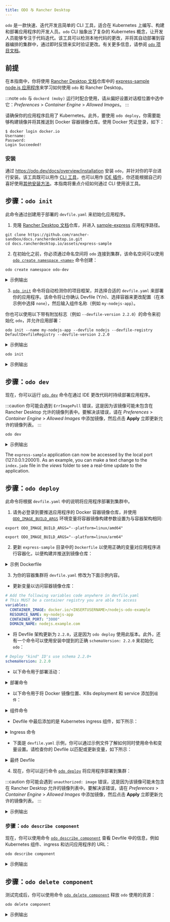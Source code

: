 ```yaml
---
title: ODO 与 Rancher Desktop
---
```


`odo` 是一款快速、迭代开发且简单的 CLI 工具，适合在 Kubernetes 上编写、构建和部署应用程序的开发人员。`odo` CLI 抽象出了复杂的 Kubernetes 概念，让开发人员能够专注于代码迭代。该工具可以检测本地代码的更改，并将其自动部署到容器编排的集群中，通过即时反馈来实时验证更改。有关更多信息，请参阅 [`odo` 项目文档](https://odo.dev/docs/introduction)。

## 前提

在本指南中，你将使用 [Rancher Desktop 文档](https://github.com/rancher-sandbox/docs.rancherdesktop.io)仓库中的 [express-sample node.js 应用程序](https://github.com/rancher-sandbox/docs.rancherdesktop.io/tree/main/assets/express-sample)来学习如何使用 `odo` 和 Rancher Desktop。

:::note
`odo` 与 `dockerd (moby)` 运行时配合使用，请从偏好设置对话框位置中选中它：*Preferences* > *Container Engine* > *Allowed Images*。
:::

请确保你的应用程序启用了 Kubernetes。此外，要使用 `odo deploy`，你需要能够构建镜像并将其推送到 Docker 容器镜像仓库。使用 Docker 凭证登录，如下：

```shell
$ docker login docker.io
Username:
Password:
Login Succeeded!
```

### 安装

通过 https://odo.dev/docs/overview/installation 安装 `odo`，并针对你的平台进行安装。该工具既可以用作 [CLI 工具](https://odo.dev/docs/overview/installation#cli-installation)，也可以用作 [IDE 插件](https://odo.dev/docs/overview/installation#ide-installation)，你还能根据自己的喜好使用[其他安装方法](https://odo.dev/docs/overview/installation#alternative-installation-methods)。本指南将重点介绍如何通过 CLI 使用该工具。

## 步骤：`odo init`

此命令通过创建用于部署的 `devfile.yaml` 来初始化应用程序。

1. 克隆 [Rancher Desktop 文档](https://github.com/rancher-sandbox/docs.rancherdesktop.io)仓库，并进入 [sample-express](https://github.com/rancher-sandbox/docs.rancherdesktop.io/tree/main/assets/express-sample) 应用程序路径。

```shell
git clone https://github.com/rancher-sandbox/docs.rancherdesktop.io.git
cd docs.rancherdesktop.io/assets/express-sample
```

2. 在初始化之前，你必须通过命名空间将 `odo` 连接到集群，该命名空间可以使用 [`odo create namespace <name>`](https://odo.dev/docs/command-reference/create-namespace) 命令创建：

```shell
odo create namespace odo-dev
```

<details>
<summary>示例输出</summary>

```shell
$ odo create namespace odo-dev
 ✓  Creating the namespace "odo-dev" [5ms]
 ✓  Namespace "odo-dev" is ready for use
 ✓  New namespace created and now using namespace: odo-dev
```

</details>

3. [`odo init`](https://odo.dev/docs/command-reference/init) 命令将自动检测你的项目框架，并选择合适的 `devfile.yaml` 来部署你的应用程序。该命令将让你确认 Devfile (Y/n)、选择容器来更改配置（在本示例中选择 `none`），然后输入组件名称（例如 `my-nodejs-app`）。

你也可以使用以下带有附加标志（例如 `--devfile-version 2.2.0`）的命令来初始化 `odo`，并允许应用部署：

```shell
odo init --name my-nodejs-app --devfile nodejs --devfile-registry DefaultDevfileRegistry --devfile-version 2.2.0
```

<details>
<summary>示例输出</summary>

```shell
  __
 /  \__     Initializing a new component
 \__/  \
 /  \__/    odo version: v3.13.0
 \__/

 ✓  Downloading devfile "nodejs:2.2.0" from registry "DefaultDevfileRegistry" [1s]

Your new component 'my-nodejs-app' is ready in the current directory.
To start editing your component, use 'odo dev' and open this folder in your favorite IDE.
Changes will be directly reflected on the cluster.
```

</details>

```shell
odo init
```

<details>
<summary>示例输出</summary>

```shell
$ odo init
  __
 /  \__     Initializing a new component
 \__/  \    Files: Source code detected, a Devfile will be determined based upon source code autodetection
 /  \__/    odo version: v3.13.0
 \__/

Interactive mode enabled, please answer the following questions:
 ✓  Determining a Devfile for the current directory [910ms]
Based on the files in the current directory odo detected
Language: JavaScript
Project type: Node.js
Application ports: 3000
The devfile "nodejs:2.1.1" from the registry "DefaultDevfileRegistry" will be downloaded.
?Is this correct?Yes
 ✓  Downloading devfile "nodejs:2.1.1" from registry "DefaultDevfileRegistry" [933ms]

↪ Container Configuration "runtime":
  OPEN PORTS:
    - 3000
    - 5858
  ENVIRONMENT VARIABLES:
    - DEBUG_PORT = 5858

?Select container for which you want to change configuration?NONE - configuration is correct
?Enter component name: my-nodejs-app

You can automate this command by executing:
   odo init --name my-nodejs-app --devfile nodejs --devfile-registry DefaultDevfileRegistry --devfile-version 2.1.1

Your new component 'my-nodejs-app' is ready in the current directory.
To start editing your component, use 'odo dev' and open this folder in your favorite IDE.
Changes will be directly reflected on the cluster.
```

</details>

## 步骤：`odo dev`

现在，你可以运行 [`odo dev`](https://odo.dev/docs/command-reference/dev) 命令在通过 IDE 更改代码时持续部署应用程序。

:::caution
你可能会遇到 `ErrImagePull` 错误，这是因为该镜像可能未包含在 Rancher Desktop 允许的镜像列表中。要解决该错误，请在 *Preferences* > *Container Engine* > *Allowed Images* 中添加镜像，然后点击 **Apply** 立即更新允许的镜像列表。
:::

```shell
odo dev
```

<details>
<summary>示例输出</summary>

```shell
$ odo dev
  __
 /  \__     Developing using the "my-nodejs-app" Devfile
 \__/  \    Namespace: odo-dev
 /  \__/    odo version: v3.13.0
 \__/

↪ Running on the cluster in Dev mode
I0728 13:50:53.115137   92567 starterserver.go:123] API Server started at localhost:20000/api/v1
 •  Waiting for Kubernetes resources  ...
 ⚠  Pod is Pending
 ✓  Pod is Running
 ✓  Syncing files into the container [306ms]
 ✓  Building your application in container (command: install) [3s]
 •  Executing the application (command: run)  ...
 ✓  Waiting for the application to be ready [1s]
 -  Forwarding from 127.0.0.1:20001 -> 3000


↪ Dev mode
 Status:
 Watching for changes in the current directory /Users/docs.rancherdesktop.io/assets/express-sample

 Keyboard Commands:
[Ctrl+c] - Exit and delete resources from the cluster
     [p] - Manually apply local changes to the application on the cluster
```

</details>

The `express-sample` application can now be accessed by the local port (127.0.0.1:20001). As an example, you can make a text change to the `index.jade` file in the *views* folder to see a real-time update to the application.

## 步骤：`odo deploy`

此命令将根据 `devfile.yaml` 中的说明将应用程序部署到集群中。

1. 请务必登录到要推送应用程序的 Docker 容器镜像仓库，并使用 [`ODO_IMAGE_BUILD_ARGS`](https://odo.dev/docs/overview/configure/#environment-variables-controlling-odo-behavior:~:text=ODO_IMAGE_BUILD_ARGS) 环境变量将容器镜像构建参数设置为与容器架构相同:

<Tabs>
<TabItem value="AMD64">

```shell
export ODO_IMAGE_BUILD_ARGS="--platform=linux/amd64"
```

</TabItem>
<TabItem value="ARM">

```shell
export ODO_IMAGE_BUILD_ARGS="--platform=linux/arm64"
```

</TabItem>
</Tabs>

2. 更新 `express-sample` 目录中的 `Dockerfile` 以使用正确的变量对应用程序进行容器化，以便构建并推送到镜像仓库：

<details>
<summary>示例 Dockerfile</summary>

```shell
# Install the app dependencies in a full SLE Node image
FROM registry.suse.com/bci/nodejs:16

# Copy package.json and package-lock.json
COPY package*.json ./

# Install app dependencies
RUN npm install --production

# Install app dependencies
COPY . /opt/app-root/src

ENV NODE_ENV production
ENV PORT 3000

CMD ["npm", "start"]
```

</details>

3. 为你的容器集群将 `devfile.yaml` 修改为下面示例内容。

* 更新变量以访问容器镜像仓库：

```yaml
# Add the following variables code anywhere in devfile.yaml
# This MUST be a container registry you are able to access
variables:
  CONTAINER_IMAGE: docker.io/<INSERTUSERNAME>/nodejs-odo-example
  RESOURCE_NAME: my-nodejs-app
  CONTAINER_PORT: "3000"
  DOMAIN_NAME: nodejs.example.com
```

* 将 Devfile 架构更新为 `2.2.0`，这是因为 `odo deploy` 使用此版本。此外，还有一个命令可以使用安装中提到的正确 `schemaVersion: 2.2.0` 来初始化 `odo`：

```yaml
# Deploy "kind" ID's use schema 2.2.0+
schemaVersion: 2.2.0
```

* 以下命令用于部署活动：

<details>
<summary>部署命令</summary>

```yaml
# This is the main "composite" command that will run all below commands
commands:
- id: deploy
  composite:
    commands:
    - build-image
    - k8s-deployment
    - k8s-service
    - k8s-url
    group:
      isDefault: true
      kind: deploy

# Below are the commands and their respective components that they are "linked" to deploy
- id: build-image
  apply:
    component: outerloop-build
- id: k8s-deployment
  apply:
    component: outerloop-deployment
- id: k8s-service
  apply:
    component: outerloop-service
- id: k8s-url
  apply:
    component: outerloop-url
```

</details>

* 以下命令用于将 Docker 镜像位置、K8s deployment 和 service 添加到`组件`：

<details>
<summary>组件命令</summary>

```yaml
# This will build the container image before deployment
- name: outerloop-build
  image:
    dockerfile:
      buildContext: ${PROJECT_SOURCE}
      rootRequired: false
      uri: ./Dockerfile
    imageName: "{{CONTAINER_IMAGE}}"
# This will create a Deployment in order to run your container image across
# the cluster.
- name: outerloop-deployment
  kubernetes:
    inlined: |
      kind: Deployment
      apiVersion: apps/v1
      metadata:
        name: {{RESOURCE_NAME}}
      spec:
        replicas: 1
        selector:
          matchLabels:
            app: {{RESOURCE_NAME}}
        template:
          metadata:
            labels:
              app: {{RESOURCE_NAME}}
          spec:
            containers:
              - name: {{RESOURCE_NAME}}
                image: {{CONTAINER_IMAGE}}
                ports:
                  - name: http
                    containerPort: {{CONTAINER_PORT}}
                    protocol: TCP
                resources:
                  limits:
                    memory: "1024Mi"
                    cpu: "500m"

# This will create a Service so your Deployment is accessible.
# Depending on your cluster, you may modify this code so it's a
# NodePort, ClusterIP or a LoadBalancer service.
- name: outerloop-service
  kubernetes:
    inlined: |
      apiVersion: v1
      kind: Service
      metadata:
        name: {{RESOURCE_NAME}}
      spec:
        ports:
        - name: "{{CONTAINER_PORT}}"
          port: {{CONTAINER_PORT}}
          protocol: TCP
          targetPort: {{CONTAINER_PORT}}
        selector:
          app: {{RESOURCE_NAME}}
        type: NodePort
```

</details>

* Devfile 中最后添加的是 Kubernetes ingress 组件，如下所示：

<details>
<summary>Ingress 命令</summary>

```yaml
- name: outerloop-url
  kubernetes:
    inlined: |
      apiVersion: networking.k8s.io/v1
      kind: Ingress
      metadata:
        name: {{RESOURCE_NAME}}
      spec:
        rules:
          - host: "{{DOMAIN_NAME}}"
            http:
              paths:
                - path: "/"
                  pathType: Prefix
                  backend:
                    service:
                      name: {{RESOURCE_NAME}}
                      port:
                        number: {{CONTAINER_PORT}}
```

</details>

* 下面是 `devfile.yaml` 示例，你可以通过示例文件了解如何同时使用命令和变量设置。请检查你的 Devfile 以匹配或更新变量，如下所示：

<details>
<summary>最终 Devfile</summary>

```yaml
commands:
- exec:
    commandLine: npm install
    component: runtime
    group:
      isDefault: true
      kind: build
    workingDir: ${PROJECT_SOURCE}
  id: install
- exec:
    commandLine: npm start
    component: runtime
    group:
      isDefault: true
      kind: run
    workingDir: ${PROJECT_SOURCE}
  id: run
- exec:
    commandLine: npm run debug
    component: runtime
    group:
      isDefault: true
      kind: debug
    workingDir: ${PROJECT_SOURCE}
  id: debug
- exec:
    commandLine: npm test
    component: runtime
    group:
      isDefault: true
      kind: test
    workingDir: ${PROJECT_SOURCE}
  id: test
# This is the main "composite" command that will run all below commands
- id: deploy
  composite:
    commands:
    - build-image
    - k8s-deployment
    - k8s-service
    - k8s-url
    group:
      isDefault: true
      kind: deploy
# Below are the commands and their respective components that they are "linked" to deploy
- id: build-image
  apply:
    component: outerloop-build
- id: k8s-deployment
  apply:
    component: outerloop-deployment
- id: k8s-service
  apply:
    component: outerloop-service
- id: k8s-url
  apply:
    component: outerloop-url
components:
- container:
    args:
    - tail
    - -f
    - /dev/null
    endpoints:
    - name: http-node
      targetPort: 3000
    - exposure: none
      name: debug
      targetPort: 5858
    env:
    - name: DEBUG_PORT
      value: "5858"
    image: registry.suse.com/bci/nodejs:16:latest
    memoryLimit: 1024Mi
    mountSources: true
  name: runtime
# This will build the container image before deployment
- name: outerloop-build
  image:
    dockerfile:
      buildContext: ${PROJECT_SOURCE}
      rootRequired: false
      uri: ./Dockerfile
    imageName: "{{CONTAINER_IMAGE}}"
# This will create a Deployment in order to run your container image across
# the cluster.
- name: outerloop-deployment
  kubernetes:
    inlined: |
      kind: Deployment
      apiVersion: apps/v1
      metadata:
        name: {{RESOURCE_NAME}}
      spec:
        replicas: 1
        selector:
          matchLabels:
            app: {{RESOURCE_NAME}}
        template:
          metadata:
            labels:
              app: {{RESOURCE_NAME}}
          spec:
            containers:
              - name: {{RESOURCE_NAME}}
                image: {{CONTAINER_IMAGE}}
                ports:
                  - name: http
                    containerPort: {{CONTAINER_PORT}}
                    protocol: TCP
                resources:
                  limits:
                    memory: "1024Mi"
                    cpu: "500m"

# This will create a Service so your Deployment is accessible.
# Depending on your cluster, you may modify this code so it's a
# NodePort, ClusterIP or a LoadBalancer service.
- name: outerloop-service
  kubernetes:
    inlined: |
      apiVersion: v1
      kind: Service
      metadata:
        name: {{RESOURCE_NAME}}
      spec:
        ports:
        - name: "{{CONTAINER_PORT}}"
          port: {{CONTAINER_PORT}}
          protocol: TCP
          targetPort: {{CONTAINER_PORT}}
        selector:
          app: {{RESOURCE_NAME}}
        type: NodePort
- name: outerloop-url
  kubernetes:
    inlined: |
      apiVersion: networking.k8s.io/v1
      kind: Ingress
      metadata:
        name: {{RESOURCE_NAME}}
      spec:
        rules:
          - host: "{{DOMAIN_NAME}}"
            http:
              paths:
                - path: "/"
                  pathType: Prefix
                  backend:
                    service:
                      name: {{RESOURCE_NAME}}
                      port:
                        number: {{CONTAINER_PORT}}
metadata:
  description: Stack with Node.js 16
  displayName: Node.js Runtime
  icon: https://nodejs.org/static/images/logos/nodejs-new-pantone-black.svg
  language: JavaScript
  name: my-node-app
  projectType: Node.js
  tags:
  - Node.js
  - Express
  - ubi8
  version: 2.1.1
schemaVersion: 2.2.0
starterProjects:
- git:
    remotes:
      origin: https://github.com/odo-devfiles/nodejs-ex.git
  name: nodejs-starter
# Add the following variables code anywhere in devfile.yaml
# This MUST be a container registry you are able to access
variables:
  CONTAINER_IMAGE: docker.io/<INSERTUSERNAME>/node-odo-example
  RESOURCE_NAME: my-node-app
  CONTAINER_PORT: "3000"
  DOMAIN_NAME: node.example.com
```

</details>

4. 现在，你可以运行命令 [`odo deploy`](https://odo.dev/docs/command-reference/deploy) 将应用程序部署到集群：

:::caution
你可能会遇到 `unauthorized: image` 错误，这是因为该镜像可能未包含在 Rancher Desktop 允许的镜像列表中。要解决该错误，请在 *Preferences* > *Container Engine* > *Allowed Images* 中添加镜像，然后点击 **Apply** 立即更新允许的镜像列表。
:::

<details>
<summary>示例输出</summary>

```shell
$ odo deploy
  __
 /  \__     Running the application in Deploy mode using my-node-app Devfile
 \__/  \    Namespace: odo-dev
 /  \__/    odo version: v3.13.0
 \__/

↪ Building & Pushing Image: docker.io/arjsin/nodejs-odo-example
 •  Building image locally  ...
[+] Building 2.7s (9/9) FINISHED
 => [internal] load build definition from Dockerfile                       0.0s
 => => transferring dockerfile: 405B                                       0.0s
 => [internal] load .dockerignore                                          0.0s
 => => transferring context: 364B                                          0.0s
 => [internal] load metadata for registry.suse.com/bci/nodejs:16           2.2s
 => [1/4] FROM registry.suse.com/bci/nodejs:16@sha256:dda0e616a0fcb3dc589  0.0s
 => [internal] load build context                                          0.0s
 => => transferring context: 5.14kB                                        0.0s
 => CACHED [2/4] COPY package*.json ./                                     0.0s
 => CACHED [3/4] RUN npm install --production                              0.0s
 => [4/4] COPY . /opt/app-root/src                                         0.0s
 => exporting to image                                                     0.4s
 => => exporting layers                                                    0.4s
 => => writing image sha256:c6d3ed7d9fb4736d3c4e95b54054533f79d64d3a01e65  0.0s
 => => naming to docker.io/arjsin/nodejs-odo-example                       0.0s
 ✓  Building image locally [3s]
 •  Pushing image to container registry  ...
Using default tag: latest
The push refers to repository [docker.io/arjsin/nodejs-odo-example]
20658d9b13ba: Pushed
7b1ee26c3aea: Pushed
067890bef08d: Pushed
d08e96dfc7bc: Pushed
174c0e293bd0: Pushed
latest: digest: sha256:ca598fc0c5278e8d00cba41e14914f1d3f7a3561bd4a324f2ffcd33b166135ad size: 1368
 ✓  Pushing image to container registry [30s]

↪ Deploying Kubernetes Component: my-node-app
 ✓  Creating resource Deployment/my-node-app

↪ Deploying Kubernetes Component: my-node-app
 ✓  Creating resource Service/my-node-app

↪ Deploying Kubernetes Component: my-node-app
 ✓  Creating resource Ingress/my-node-app

Your Devfile has been successfully deployed
```

</details>

### 步骤：`odo describe component`

现在，你可以使用命令 [`odo describe component`](https://odo.dev/docs/command-reference/describe-component) 查看 Devfile 中的信息，例如 Kubernetes 组件、ingress 和访问应用程序的 URL：

```shell
odo describe component
```

<details>
<summary>示例输出</summary>

```shell
$ odo describe component
Name: my-nodejs-app
Display Name: Node.js Runtime
Project Type: Node.js
Language: JavaScript
Version: 2.2.0
Description: Node.js 18 application
Tags: Node.js, Express, ubi8

Running in: None

Supported odo features:
 •  Dev: true
 •  Deploy: false
 •  Debug: true

Commands:
 •  install
      Type: exec
      Group: build
      Command Line: "npm install"
      Component: runtime
      Component Type: container
 •  run
      Type: exec
      Group: run
      Command Line: "npm start"
      Component: runtime
      Component Type: container
 •  debug
      Type: exec
      Group: debug
      Command Line: "npm run debug"
      Component: runtime
      Component Type: container
 •  test
      Type: exec
      Group: test
      Command Line: "npm test"
      Component: runtime
      Component Type: container

Container components:
 •  runtime
    Source Mapping: /projects
```

</details>

## 步骤：`odo delete component`

测试完成后，你可以使用命令 [`odo delete component`](https://odo.dev/docs/command-reference/delete-component) 释放 `odo` 使用的资源：

```shell
odo delete component
```

<details>
<summary>示例输出</summary>

```shell
$ odo delete component
Searching resources to delete, please wait...
This will delete "my-node-app" from the namespace "odo-dev".
 •  The following resources will get deleted from cluster:
 •  	- Deployment: my-node-app
 •  	- Service: my-node-app
 •  	- Ingress: my-node-app

?Are you sure you want to delete "my-node-app" and all its resources?Yes
 ✓  Deleting resources from cluster [52ms]
The component "my-node-app" is successfully deleted from namespace "odo-dev"
```

</details>
